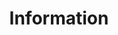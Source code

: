 ---
title: Information
heading1: Committee and Volunteers
text1: >-
  Buzzi Bodies is entirely run by volunteers. There is a committee which meets
  termly to plan activities. We hold an AGM around Easter each year.
download1_title: Meeting Minutes
download1: /files/Buzzis-AGM-March-2017-minutes.pdf
download2_title: Registration Form
download2: /files/Buzzi-Bodies-Registration-2017.pdf
download3_title: General Rules
download3: /files/Buzzi-Bodies-General-Rules-v2.pdf
download4_title: Safe Guarding
download4: /files/Buzzi-Bodies-Safeguarding-Policy-v2.pdf
---